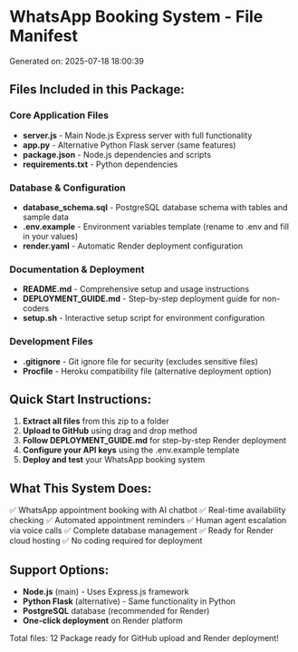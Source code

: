 # WhatsApp Booking System - File Manifest

Generated on: 2025-07-18 18:00:39

## Files Included in this Package:

### Core Application Files
- **server.js** - Main Node.js Express server with full functionality
- **app.py** - Alternative Python Flask server (same features)
- **package.json** - Node.js dependencies and scripts
- **requirements.txt** - Python dependencies

### Database & Configuration
- **database_schema.sql** - PostgreSQL database schema with tables and sample data
- **.env.example** - Environment variables template (rename to .env and fill in your values)
- **render.yaml** - Automatic Render deployment configuration

### Documentation & Deployment
- **README.md** - Comprehensive setup and usage instructions
- **DEPLOYMENT_GUIDE.md** - Step-by-step deployment guide for non-coders
- **setup.sh** - Interactive setup script for environment configuration

### Development Files
- **.gitignore** - Git ignore file for security (excludes sensitive files)
- **Procfile** - Heroku compatibility file (alternative deployment option)

## Quick Start Instructions:

1. **Extract all files** from this zip to a folder
2. **Upload to GitHub** using drag and drop method
3. **Follow DEPLOYMENT_GUIDE.md** for step-by-step Render deployment
4. **Configure your API keys** using the .env.example template
5. **Deploy and test** your WhatsApp booking system

## What This System Does:

✅ WhatsApp appointment booking with AI chatbot
✅ Real-time availability checking
✅ Automated appointment reminders
✅ Human agent escalation via voice calls
✅ Complete database management
✅ Ready for Render cloud hosting
✅ No coding required for deployment

## Support Options:

- **Node.js** (main) - Uses Express.js framework
- **Python Flask** (alternative) - Same functionality in Python
- **PostgreSQL** database (recommended for Render)
- **One-click deployment** on Render platform

Total files: 12
Package ready for GitHub upload and Render deployment!
